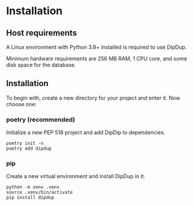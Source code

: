 # Installation

## Host requirements

A Linux environment with Python 3.8+ installed is required to use DipDup.

Minimum hardware requirements are 256 MB RAM, 1 CPU core, and some disk space for the database.

## Installation

To begin with, create a new directory for your project and enter it. Now choose one:

### poetry (recommended)

Initialize a new PEP 518 project and add DipDip to dependencies.

```shell
poetry init -n
poetry add dipdup
```

### pip

Create a new virtual environment and install DipDup in it.

```shell
python -m venv .venv
source .venv/bin/activate
pip install dipdup
```
